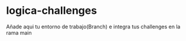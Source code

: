 # logica-challenges
Añade aqui tu entorno de trabajo(Branch) e integra tus challenges en la rama main
